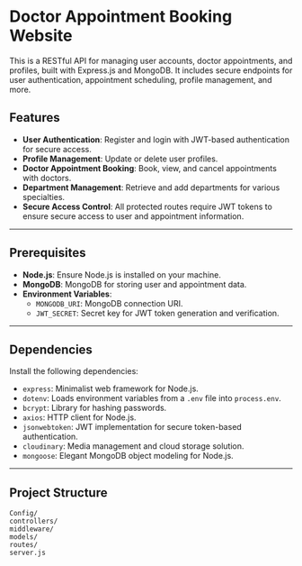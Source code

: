# Doctor Appointment Booking Website

This is a RESTful API for managing user accounts, doctor appointments, and profiles, built with Express.js and MongoDB. It includes secure endpoints for user authentication, appointment scheduling, profile management, and more.

## Features

- **User Authentication**: Register and login with JWT-based authentication for secure access.
- **Profile Management**: Update or delete user profiles.
- **Doctor Appointment Booking**: Book, view, and cancel appointments with doctors.
- **Department Management**: Retrieve and add departments for various specialties.
- **Secure Access Control**: All protected routes require JWT tokens to ensure secure access to user and appointment information.

---

## Prerequisites

- **Node.js**: Ensure Node.js is installed on your machine.
- **MongoDB**: MongoDB for storing user and appointment data.
- **Environment Variables**:
  - `MONGODB_URI`: MongoDB connection URI.
  - `JWT_SECRET`: Secret key for JWT token generation and verification.

---

## Dependencies

Install the following dependencies:
- `express`: Minimalist web framework for Node.js.
- `dotenv`: Loads environment variables from a `.env` file into `process.env`.
- `bcrypt`: Library for hashing passwords.
- `axios`: HTTP client for Node.js.
- `jsonwebtoken`: JWT implementation for secure token-based authentication.
- `cloudinary`: Media management and cloud storage solution.
- `mongoose`: Elegant MongoDB object modeling for Node.js.

---

## Project Structure

```plaintext
Config/
controllers/
middleware/
models/
routes/
server.js
